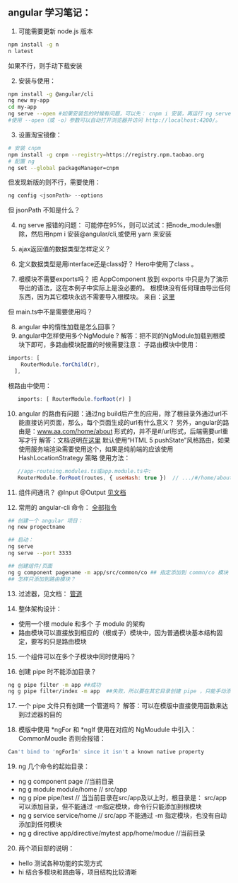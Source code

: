## angular 学习笔记：
1. 可能需要更新 node.js 版本
```sh
npm install -g n 
n latest
```
如果不行，则手动下载安装

2. 安装与使用：
```sh
npm install -g @angular/cli
ng new my-app
cd my-app
ng serve --open #如果安装包的时候有问题，可以先： cnpm i 安装，再运行 ng serve
#使用 --open（或 -o）参数可以自动打开浏览器并访问 http://localhost:4200/。

```

3. 设置淘宝镜像：
```sh
# 安装 cnpm
npm install -g cnpm --registry=https://registry.npm.taobao.org
# 配置 ng
ng set --global packageManager=cnpm 
```
但发现新版的则不行，需要使用：
```sh
ng config <jsonPath> --options
```
但 jsonPath 不知是什么？

4. ng serve 报错的问题：
  可能停在95%，则可以试试：把node_modules删除，然后用npm i 安装@angular/cli,或使用 yarn 来安装

5. ajax返回值的数据类型怎样定义？

6. 定义数据类型是用interface还是class好？ Hero中使用了class 。

7. 根模块不需要exports吗？
  把 AppComponent 放到 exports 中只是为了演示导出的语法，这在本例子中实际上是没必要的。 根模块没有任何理由导出任何东西，因为其它模块永远不需要导入根模块。
  来自：[这里](https://www.angular.cn/guide/architecture-modules)

  但 main.ts中不是需要使用吗？

8. angular 中的惰性加载是怎么回事？
9. angular中怎样使用多个NgModule ?
解答：把不同的NgModule加载到根模块下即可，多路由模块配置的时候需要注意：
子路由模块中使用：
```javascript
imports: [
    RouterModule.forChild(r),
  ],
```
根路由中使用：
```javascript
   imports: [ RouterModule.forRoot(r) ]
```


10. angular 的路由有问题：通过ng build后产生的应用，除了根目录外通过url不能直接访问页面，那么，每个页面生成的url有什么意义？
    另外，angular的路由是：www.aa.com/home/about 形式的，并不是#/url形式，后端需要url重写才行
 解答：文档说明[在这里](https://www.angular.cn/guide/router#browser-url-styles)
 默认使用“HTML 5 pushState”风格路由，如果使用服务端渲染需要使用这个，如果是纯前端的应该使用HashLocationStrategy 策略
 使用方法：
```javascript
   //app-routeing.modules.ts或app.module.ts中:
   RouterModule.forRoot(routes, { useHash: true })  // .../#/home/about
``` 
11. 组件间通讯？
@Input @Output
[见文档](https://www.angular.cn/guide/component-interaction)

12. 常用的 angular-cli 命令：
[全部指令](https://github.com/angular/angular-cli/wiki/serve)
```sh
## 创建一个 angular 项目：
ng new progectname

## 启动：
ng serve
ng serve --port 3333

## 创建组件/页面
ng g component pagename -m app/src/common/co ## 指定添加到 commn/co 模块 默认添加到根模块
## 怎样只添加到路由模块？

```

13. 过滤器，见文档：
 [管道](https://www.angular.cn/guide/pipes)

14. 整体架构设计：
* 使用一个根 module 和多个 子 module 的架构
* 路由模块可以直接放到相应的（根或子）模块中，因为普通模块基本结构固定，要写的只是路由模块

15. 一个组件可以在多个子模块中同时使用吗？

16. 创建 pipe 时不能添加目录？
```sh
ng g pipe filter -m app ##成功
ng g pipe filter/index -m app  ##失败，所以要在其它目录创建 pipe ，只能手动添加
```

17. 一个 pipe 文件只有创建一个管道吗？
  解答：可以在模版中直接使用函数来达到过滤器的目的

18. 模版中使用 *ngFor 和 *ngIf 使用在对应的 NgMoudule 中引入： CommonMoudle 
    否则会报错：
  ```sh
  Can't bind to 'ngForIn' since it isn't a known native property
  ``` 

19. ng 几个命令的起始目录：
* ng g component page //当前目录
* ng g module module/home // src/app
* ng g pipe pipe/test // 当当前目录在src/app及以上时，根目录是： src/app 可以添加目录，但不能通过 -m指定模块，命令行只能添加到根模块
* ng g service service/home // src/app 不能通过 -m 指定模块，也没有自动添加到任何模块
* ng g directive app/directive/mytest app/home/modue //当前目录

20. 两个项目部的说明：
* hello 测试各种功能的实现方式
* hi 结合多模块和路由等，项目结构比较清晰



